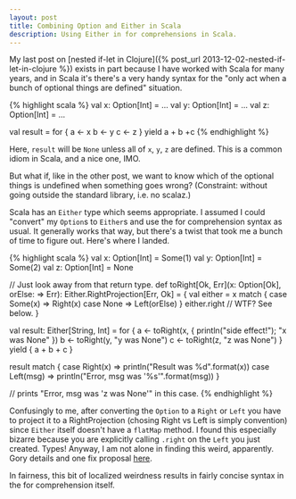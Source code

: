 ```yaml
---
layout: post
title: Combining Option and Either in Scala
description: Using Either in for comprehensions in Scala.
---
```


My last post on [nested if-let in Clojure]({% post_url 2013-12-02-nested-if-let-in-clojure %})
exists in part because I have worked with Scala for many years, and in Scala
it's there's a very handy syntax for the "only act when a bunch of optional
things are defined" situation.

{% highlight scala %}
val x: Option[Int] = ...
val y: Option[Int] = ...
val z: Option[Int] = ...

val result =
  for {
    a <- x
    b <- y
    c <- z
  } yield a + b +c
{% endhighlight %}

Here, `result` will be `None` unless all of `x`, `y`, `z` are defined.  This is
a common idiom in Scala, and a nice one, IMO.

But what if, like in the other post, we want to know which of the optional
things is undefined when something goes wrong?  (Constraint: without going
outside the standard library, i.e. no scalaz.)

Scala has an `Either` type which seems appropriate.  I assumed I could
"convert" my `Option`s to `Either`s and use the for comprehension syntax as
usual.  It generally works that way, but there's a twist that took me a bunch
of time to figure out.  Here's where I landed.

{% highlight scala %}
val x: Option[Int] = Some(1)
val y: Option[Int] = Some(2)
val z: Option[Int] = None

// Just look away from that return type.
def toRight[Ok, Err](x: Option[Ok], orElse: => Err): Either.RightProjection[Err, Ok] = {
  val either =
    x match {
      case Some(x) => Right(x)
      case None => Left(orElse)
    }
  either.right // WTF?  See below.
}

val result: Either[String, Int] =
  for {
    a <- toRight(x, { println("side effect!"); "x was None" })
    b <- toRight(y, "y was None")
    c <- toRight(z, "z was None")
  } yield {
    a + b + c
  }

result match {
  case Right(x) => println("Result was %d".format(x))
  case Left(msg) => println("Error, msg was '%s'".format(msg))
}

// prints "Error, msg was 'z was None'" in this case.
{% endhighlight %}

Confusingly to me, after converting the `Option` to a `Right` or `Left` you
have to project it to a RightProjection (chosing Right vs Left is simply
convention) since `Either` itself doesn't have a `flatMap` method.  I found this
especially bizarre because you are explicitly calling `.right` on the `Left` you
just created.  Types!  Anyway, I am not alone in finding this weird,
apparently.  Gory details and one fix proposal
[here](http://robsscala.blogspot.ca/2012/06/fixing-scalaeither-unbiased-vs-biased.html).

In fairness, this bit of localized weirdness results in fairly concise syntax
in the for comprehension itself.

